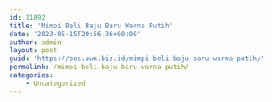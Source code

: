 ```yaml
---
id: 11892
title: 'Mimpi Beli Baju Baru Warna Putih'
date: '2023-05-15T20:56:36+00:00'
author: admin
layout: post
guid: 'https://bos.awn.biz.id/mimpi-beli-baju-baru-warna-putih/'
permalink: /mimpi-beli-baju-baru-warna-putih/
categories:
    - Uncategorized
---
```


